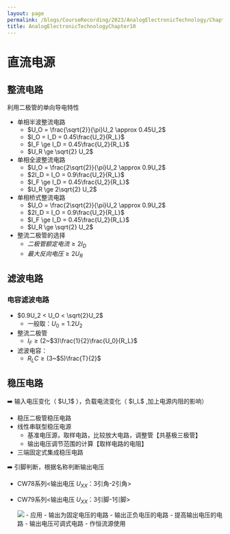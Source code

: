 ```yaml
---
layout: page
permalink: /blogs/CourseRecording/2023/AnalogElectronicTechnology/Chapter10/index.html
title: AnalogElectronicTechnologyChapter10
---
```


# 直流电源

## 整流电路

利用二极管的单向导电特性

- 单相半波整流电路
    - $U_O = \frac{\sqrt{2}}{\pi}U_2 \approx 0.45U_2$
    - $I_O = I_D = 0.45\frac{U_2}{R_L}$
    - $I_F \ge I_D = 0.45\frac{U_2}{R_L}$
    - $U_R \ge \sqrt{2} U_2$
- 单相全波整流电路
    - $U_O = \frac{2\sqrt{2}}{\pi}U_2 \approx 0.9U_2$
    - $2I_D = I_O = 0.9\frac{U_2}{R_L}$
    - $I_F \ge I_D = 0.45\frac{U_2}{R_L}$
    - $U_R \ge 2\sqrt{2} U_2$
- 单相桥式整流电路
    - $U_O = \frac{2\sqrt{2}}{\pi}U_2 \approx 0.9U_2$
    - $2I_D = I_O = 0.9\frac{U_2}{R_L}$
    - $I_F \ge I_D = 0.45\frac{U_2}{R_L}$
    - $U_R \ge \sqrt{2} U_2$
- 整流二极管的选择
    - $二极管额定电流\geq 2I_D$
    - $最大反向电压 \geq 2U_R$

## 滤波电路

### 电容滤波电路

- $0.9U_2 < U_O < \sqrt{2}U_2$
    - 一般取：$U_0 = 1.2U_2$
- 整流二极管
    - $I_F \ge (2$~$3)\frac{1}{2}\frac{U_0}{R_L}$
- 滤波电容：
    - $R_LC \ge (3$~$5)\frac{T}{2}$

## 稳压电路

<aside>
➡️ 输入电压变化（ $U_1$ ），负载电流变化（ $I_L$ ,加上电源内阻的影响）

</aside>

- 稳压二极管稳压电路
- 线性串联型稳压电源
    - 基准电压源，取样电路，比较放大电路，调整管【共基极三极管】
    - 输出电压调节范围的计算【取样电路的电阻】
- 三端固定式集成稳压电路

<aside>
➡️ 引脚判断，根据名称判断输出电压

</aside>

- CW78系列<输出电压 $U_{XX}$：3引角-2引角>
- CW79系列<输出电压 $U_{XX}$：3引脚-1引脚>
    
    <img src="https://CRYoushiwo.github.io/images/blogs/CoursesRecording/AnalogElectronicTechnology/Chapter10/Untitled.png" class="blog-image" >
    - 应用
        - 输出为固定电压的电路
        - 输出正负电压的电路
        - 提高输出电压的电路
        - 输出电压可调式电路
        - 作恒流源使用